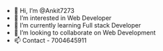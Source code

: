 - 👋 Hi, I’m @Ankit7273
- 👀 I’m interested in Web Developer
- 🌱 I’m currently learning Full stack Developer
- 💞️ I’m looking to collaborate on Web Development 
- 📫 Contact - 7004645911

<!---
Ankit7273/Ankit7273 is a ✨ special ✨ repository because its `README.md` (this file) appears on your GitHub profile.
You can click the Preview link to take a look at your changes.
--->
